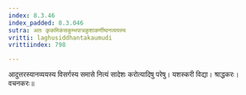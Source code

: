 ```yaml
---
index: 8.3.46
index_padded: 8.3.046
sutra: अतः कृकमिकंसकुम्भपात्रकुशाकर्णीष्वनव्ययस्य
vritti: laghusiddhantakaumudi
vrittiindex: 798

---
```

आदुत्तरस्यानव्ययस्य विसर्गस्य समासे नित्यं सादेशः करोत्यादिषु परेषु। यशस्करी विद्या। श्राद्धकरः। वचनकरः॥